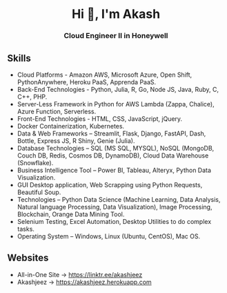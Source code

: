 <h1 align = "center">Hi 👋, I'm <b> Akash </b> </h1>
<h3 align = "center"> Cloud Engineer II in Honeywell </h3>

## Skills

- Cloud Platforms - Amazon AWS, Microsoft Azure, Open Shift, PythonAnywhere, Heroku PaaS, Apprenda PaaS.
-	Back-End Technologies - Python, Julia, R, Go, Node JS, Java, Ruby, C, C++, PHP.
-	Server-Less Framework in Python for AWS Lambda (Zappa, Chalice), Azure Function, Serverless.
-	Front-End Technologies - HTML, CSS, JavaScript, jQuery.
-	Docker Containerization, Kubernetes.
-	Data & Web Frameworks – Streamlit, Flask, Django, FastAPI, Dash, Bottle, Express JS, R Shiny, Genie (Julia).
-	Database Technologies – SQL (MS SQL, MYSQL), NoSQL (MongoDB, Couch DB, Redis, Cosmos DB, DynamoDB), Cloud Data Warehouse (Snowflake).
-	Business Intelligence Tool – Power BI, Tableau, Alteryx, Python Data Visualization.
-	GUI Desktop application, Web Scrapping using Python Requests, Beautiful Soup.
- Technologies – Python Data Science (Machine Learning, Data Analysis, Natural language Processing, Data Visualization), Image Processing, Blockchain, Orange Data Mining Tool.
-	Selenium Testing, Excel Automation, Desktop Utilities to do complex tasks.
-	Operating System – Windows, Linux (Ubuntu, CentOS), Mac OS.


## Websites

- All-in-One Site -> https://linktr.ee/akashjeez
- Akashjeez -> https://akashjeez.herokuapp.com
